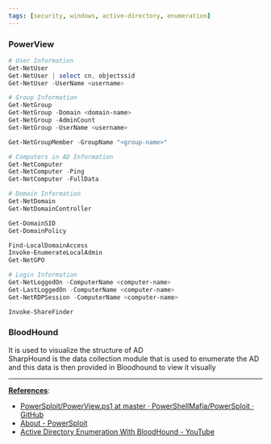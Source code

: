 ```yaml
---
tags: [security, windows, active-directory, enumeration]
---
```


### PowerView

````powershell
# User Information
Get-NetUser
Get-NetUser | select cn, objectssid
Get-NetUser -UserName <username>

# Group Information
Get-NetGroup
Get-NetGroup -Domain <domain-name>
Get-NetGroup -AdminCount
Get-NetGroup -UserName <username>

Get-NetGroupMember -GroupName "<group-name>"

# Computers in AD Information
Get-NetComputer
Get-NetComputer -Ping
Get-NetComputer -FullData

# Domain Information
Get-NetDomain
Get-NetDomainController

Get-DomainSID
Get-DomainPolicy

Find-LocalDomainAccess
Invoke-EnumerateLocalAdmin
Get-NetGPO

# Login Information
Get-NetLoggedOn -ComputerName <computer-name>
Get-LastLoggedOn -ComputerName <computer-name>
Get-NetRDPSession -ComputerName <computer-name>

Invoke-ShareFinder
````

### BloodHound

It is used to visualize the structure of AD  
SharpHound is the data collection module that is used to enumerate the AD and this data is then provided in Bloodhound to view it visually

---

**<u>References</u>**:

* [PowerSploit/PowerView.ps1 at master · PowerShellMafia/PowerSploit · GitHub](https://github.com/PowerShellMafia/PowerSploit/blob/master/Recon/PowerView.ps1)
* [About - PowerSploit](https://powersploit.readthedocs.io/en/latest/Recon/)
* [Active Directory Enumeration With BloodHound - YouTube](https://www.youtube.com/watch?v=sGO4F23Xik4)
